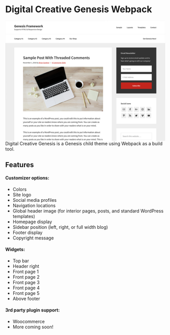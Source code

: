 Digital Creative Genesis Webpack
=======================

<img alt="Digital Creative Genesis" src="screenshot.png" style="float: right; margin-left: 10px;">

Digital Creative Genesis is a Genesis child theme using Webpack as a build tool.
<br>


## Features

#### Customizer options:
* Colors
* Site logo
* Social media profiles
* Navigation locations
* Global header image (for interior pages, posts, and standard WordPress templates)
* Homepage display
* Sidebar position (left, right, or full width blog)
* Footer display
* Copyright message

#### Widgets:
* Top bar
* Header right
* Front page 1
* Front page 2
* Front page 3
* Front page 4
* Front page 5
* Above footer

#### 3rd party plugin support:
* Woocommerce
* More coming soon!

